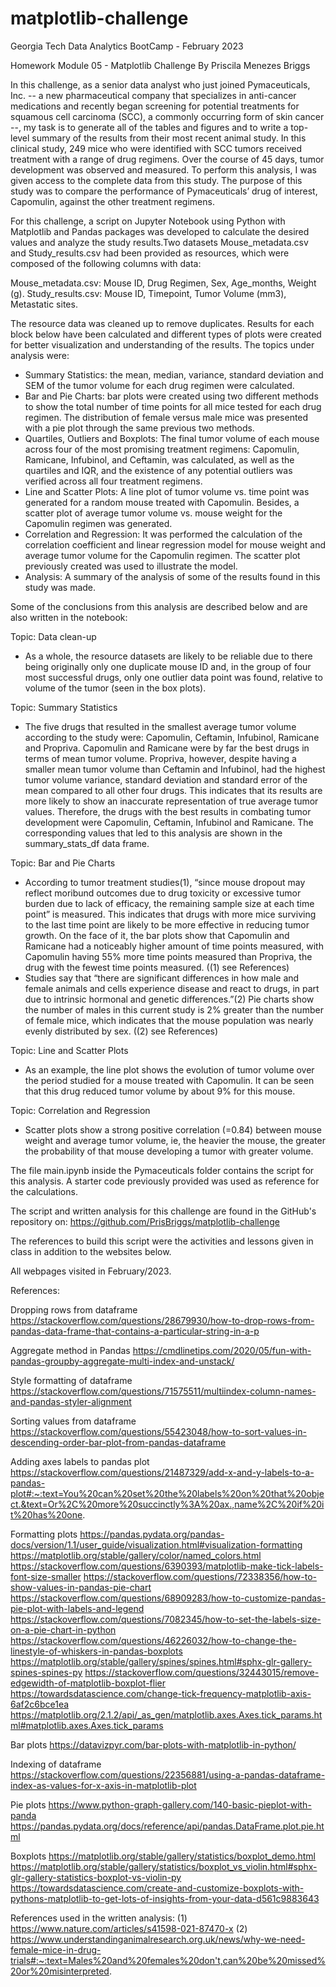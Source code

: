 # matplotlib-challenge

Georgia Tech Data Analytics BootCamp - February 2023

Homework Module 05 - Matplotlib Challenge
By Priscila Menezes Briggs

In this challenge, as a senior data analyst who just joined Pymaceuticals, Inc. -- a new pharmaceutical company that specializes in anti-cancer medications and recently began screening for potential treatments for squamous cell carcinoma (SCC), a commonly occurring form of skin cancer --, my task is to generate all of the tables and figures and to write a top-level summary of the results from their most recent animal study. In this clinical study, 249 mice who were identified with SCC tumors received treatment with a range of drug regimens. Over the course of 45 days, tumor development was observed and measured. To perform this analysis, I was given access to the complete data from this study. The purpose of this study was to compare the performance of Pymaceuticals’ drug of interest, Capomulin, against the other treatment regimens.

For this challenge, a script on Jupyter Notebook using Python with Matplotlib and Pandas packages was developed to calculate the desired values and analyze the study results.Two datasets Mouse_metadata.csv and Study_results.csv had been provided as resources, which were composed of the following columns with data:

Mouse_metadata.csv: Mouse ID, Drug Regimen, Sex, Age_months, Weight (g).
Study_results.csv: Mouse ID, Timepoint, Tumor Volume (mm3), Metastatic sites. 

The resource data was cleaned up to remove duplicates. Results for each block below have been calculated and different types of plots were created for better visualization and understanding of the results. The topics under analysis were:

- Summary Statistics: the mean, median, variance, standard deviation and SEM of the tumor volume for each drug regimen were calculated. 
- Bar and Pie Charts: bar plots were created using two different methods to show the total number of time points for all mice tested for each drug regimen. The distribution of female versus male mice was presented with a pie plot through the same previous two methods. 
- Quartiles, Outliers and Boxplots: The final tumor volume of each mouse across four of the most promising treatment regimens: Capomulin, Ramicane, Infubinol, and Ceftamin, was calculated, as well as the quartiles and IQR, and the existence of any potential outliers was verified across all four treatment regimens. 
- Line and Scatter Plots: A line plot of tumor volume vs. time point was generated for a random mouse treated with Capomulin. Besides, a scatter plot of average tumor volume vs. mouse weight for the Capomulin regimen was generated. 
- Correlation and Regression: It was performed the calculation of the correlation coefficient and linear regression model for mouse weight and average tumor volume for the Capomulin regimen. The scatter plot previously created was used to illustrate the model. 
- Analysis: A summary of the analysis of some of the results found in this study was made. 

Some of the conclusions from this analysis are described below and are also written in the notebook:

Topic: Data clean-up
* As a whole, the resource datasets are likely to be reliable due to there being originally only one duplicate mouse ID and, in the group of four most successful drugs, only one outlier data point was found, relative to volume of the tumor (seen in the box plots).

Topic: Summary Statistics
* The five drugs that resulted in the smallest average tumor volume according to the study were: Capomulin, Ceftamin, Infubinol, Ramicane and Propriva. Capomulin and Ramicane were by far the best drugs in terms of mean tumor volume. Propriva, however, despite having a smaller mean tumor volume than Ceftamin and Infubinol, had the highest tumor volume variance, standard deviation and standard error of the mean compared to all other four drugs. This indicates that its results are more likely to show an inaccurate representation of true average tumor values. Therefore, the drugs with the best results in combating tumor development were Capomulin, Ceftamin, Infubinol and Ramicane. The corresponding values that led to this analysis are shown in the summary_stats_df data frame.

Topic: Bar and Pie Charts
* According to tumor treatment studies(1), “since mouse dropout may reflect moribund outcomes due to drug toxicity or excessive tumor burden due to lack of efficacy, the remaining sample size at each time point” is measured. This indicates that drugs with more mice surviving to the last time point are likely to be more effective in reducing tumor growth. On the face of it, the bar plots show that Capomulin and Ramicane had a noticeably higher amount of time points measured, with Capomulin having 55% more time points measured than Propriva, the drug with the fewest time points measured. ((1) see References)
* Studies say that “there are significant differences in how male and female animals and cells experience disease and react to drugs, in part due to intrinsic hormonal and genetic differences.”(2) Pie charts show the number of males in this current study is 2% greater than the number of female mice, which indicates that the mouse population was nearly evenly distributed by sex. ((2) see References)

Topic: Line and Scatter Plots
* As an example, the line plot shows the evolution of tumor volume over the period studied for a mouse treated with Capomulin. It can be seen that this drug reduced tumor volume by about 9% for this mouse.

Topic: Correlation and Regression
* Scatter plots show a strong positive correlation (=0.84) between mouse weight and average tumor volume, ie, the heavier the mouse, the greater the probability of that mouse developing a tumor with greater volume.

The file main.ipynb inside the Pymaceuticals folder contains the script for this analysis. A starter code previously provided was used as reference for the calculations. 

The script and written analysis for this challenge are found in the GitHub's repository on:
https://github.com/PrisBriggs/matplotlib-challenge

The references to build this script were the activities and lessons given in class in addition to the websites below. 

All webpages visited in February/2023.

References:

Dropping rows from dataframe
https://stackoverflow.com/questions/28679930/how-to-drop-rows-from-pandas-data-frame-that-contains-a-particular-string-in-a-p

Aggregate method in Pandas
https://cmdlinetips.com/2020/05/fun-with-pandas-groupby-aggregate-multi-index-and-unstack/

Style formatting of dataframe
https://stackoverflow.com/questions/71575511/multiindex-column-names-and-pandas-styler-alignment

Sorting values from dataframe
https://stackoverflow.com/questions/55423048/how-to-sort-values-in-descending-order-bar-plot-from-pandas-dataframe

Adding axes labels to pandas plot
https://stackoverflow.com/questions/21487329/add-x-and-y-labels-to-a-pandas-plot#:~:text=You%20can%20set%20the%20labels%20on%20that%20object.&text=Or%2C%20more%20succinctly%3A%20ax.,name%2C%20if%20it%20has%20one.

Formatting plots
https://pandas.pydata.org/pandas-docs/version/1.1/user_guide/visualization.html#visualization-formatting
https://matplotlib.org/stable/gallery/color/named_colors.html
https://stackoverflow.com/questions/6390393/matplotlib-make-tick-labels-font-size-smaller
https://stackoverflow.com/questions/72338356/how-to-show-values-in-pandas-pie-chart
https://stackoverflow.com/questions/68909283/how-to-customize-pandas-pie-plot-with-labels-and-legend
https://stackoverflow.com/questions/7082345/how-to-set-the-labels-size-on-a-pie-chart-in-python
https://stackoverflow.com/questions/46226032/how-to-change-the-linestyle-of-whiskers-in-pandas-boxplots
https://matplotlib.org/stable/gallery/spines/spines.html#sphx-glr-gallery-spines-spines-py
https://stackoverflow.com/questions/32443015/remove-edgewidth-of-matplotlib-boxplot-flier
https://towardsdatascience.com/change-tick-frequency-matplotlib-axis-6af2c6bce1ea
https://matplotlib.org/2.1.2/api/_as_gen/matplotlib.axes.Axes.tick_params.html#matplotlib.axes.Axes.tick_params

Bar plots
https://datavizpyr.com/bar-plots-with-matplotlib-in-python/

Indexing of dataframe
https://stackoverflow.com/questions/22356881/using-a-pandas-dataframe-index-as-values-for-x-axis-in-matplotlib-plot

Pie plots
https://www.python-graph-gallery.com/140-basic-pieplot-with-panda
https://pandas.pydata.org/docs/reference/api/pandas.DataFrame.plot.pie.html

Boxplots
https://matplotlib.org/stable/gallery/statistics/boxplot_demo.html
https://matplotlib.org/stable/gallery/statistics/boxplot_vs_violin.html#sphx-glr-gallery-statistics-boxplot-vs-violin-py
https://towardsdatascience.com/create-and-customize-boxplots-with-pythons-matplotlib-to-get-lots-of-insights-from-your-data-d561c9883643

References used in the written analysis:
(1) https://www.nature.com/articles/s41598-021-87470-x
(2) https://www.understandinganimalresearch.org.uk/news/why-we-need-female-mice-in-drug-trials#:~:text=Males%20and%20females%20don't,can%20be%20missed%20or%20misinterpreted.